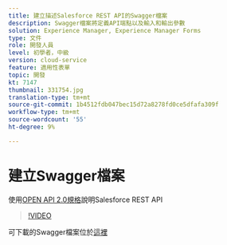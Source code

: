 ```yaml
---
title: 建立描述Salesforce REST API的Swagger檔案
description: Swagger檔案將定義API端點以及輸入和輸出參數
solution: Experience Manager, Experience Manager Forms
type: 文件
role: 開發人員
level: 初學者，中級
version: cloud-service
feature: 適用性表單
topic: 開發
kt: 7147
thumbnail: 331754.jpg
translation-type: tm+mt
source-git-commit: 1b4512fdb047bec15d72a8278fd0ce5dfafa309f
workflow-type: tm+mt
source-wordcount: '55'
ht-degree: 9%

---
```



# 建立Swagger檔案

使用[OPEN API 2.0規格](https://swagger.io/docs/specification/2-0/basic-structure/)說明Salesforce REST API

>[!VIDEO](https://video.tv.adobe.com/v/331754?quality=12&learn=on)

可下載的Swagger檔案位於[這裡](assets/sfdc-rest-swagger.zip)
